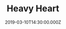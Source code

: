 ---
title: "Heavy Heart"
image: "https://firebasestorage.googleapis.com/v0/b/flatland-api.appspot.com/o/sermons%2FScreen%20Shot%202019-03-11%20at%2010.20.01%20AM.png?alt=media&token=3861a7ac-fdf7-46e7-9c39-c2d22f913c0b"
date: "2019-03-10T14:30:00.000Z"
video:
  type: "vimeo"
  id: 322656470
speaker:
  name: "Bart Wilkins"
  permalink: "bart-wilkins"
series: "traveling-light"
---